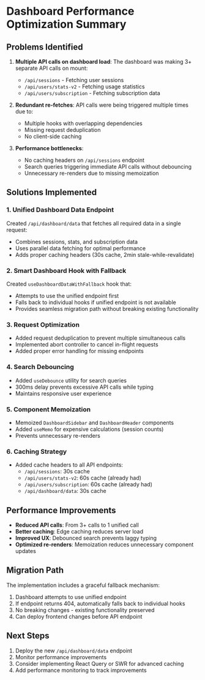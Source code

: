 # Dashboard Performance Optimization Summary

## Problems Identified

1. **Multiple API calls on dashboard load**: The dashboard was making 3+ separate API calls on mount:
   - `/api/sessions` - Fetching user sessions
   - `/api/users/stats-v2` - Fetching usage statistics  
   - `/api/users/subscription` - Fetching subscription data

2. **Redundant re-fetches**: API calls were being triggered multiple times due to:
   - Multiple hooks with overlapping dependencies
   - Missing request deduplication
   - No client-side caching

3. **Performance bottlenecks**:
   - No caching headers on `/api/sessions` endpoint
   - Search queries triggering immediate API calls without debouncing
   - Unnecessary re-renders due to missing memoization

## Solutions Implemented

### 1. Unified Dashboard Data Endpoint
Created `/api/dashboard/data` that fetches all required data in a single request:
- Combines sessions, stats, and subscription data
- Uses parallel data fetching for optimal performance
- Adds proper caching headers (30s cache, 2min stale-while-revalidate)

### 2. Smart Dashboard Hook with Fallback
Created `useDashboardDataWithFallback` hook that:
- Attempts to use the unified endpoint first
- Falls back to individual hooks if unified endpoint is not available
- Provides seamless migration path without breaking existing functionality

### 3. Request Optimization
- Added request deduplication to prevent multiple simultaneous calls
- Implemented abort controller to cancel in-flight requests
- Added proper error handling for missing endpoints

### 4. Search Debouncing
- Added `useDebounce` utility for search queries
- 300ms delay prevents excessive API calls while typing
- Maintains responsive user experience

### 5. Component Memoization
- Memoized `DashboardSidebar` and `DashboardHeader` components
- Added `useMemo` for expensive calculations (session counts)
- Prevents unnecessary re-renders

### 6. Caching Strategy
- Added cache headers to all API endpoints:
  - `/api/sessions`: 30s cache
  - `/api/users/stats-v2`: 60s cache (already had)
  - `/api/users/subscription`: 60s cache (already had)
  - `/api/dashboard/data`: 30s cache

## Performance Improvements

- **Reduced API calls**: From 3+ calls to 1 unified call
- **Better caching**: Edge caching reduces server load
- **Improved UX**: Debounced search prevents laggy typing
- **Optimized re-renders**: Memoization reduces unnecessary component updates

## Migration Path

The implementation includes a graceful fallback mechanism:
1. Dashboard attempts to use unified endpoint
2. If endpoint returns 404, automatically falls back to individual hooks
3. No breaking changes - existing functionality preserved
4. Can deploy frontend changes before API endpoint

## Next Steps

1. Deploy the new `/api/dashboard/data` endpoint
2. Monitor performance improvements
3. Consider implementing React Query or SWR for advanced caching
4. Add performance monitoring to track improvements